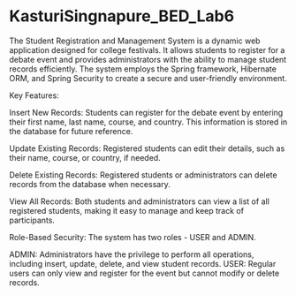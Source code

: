 # KasturiSingnapure_BED_Lab6

The Student Registration and Management System is a dynamic web application designed for college festivals. It allows students to register for a debate event and provides administrators with the ability to manage student records efficiently. The system employs the Spring framework, Hibernate ORM, and Spring Security to create a secure and user-friendly environment.

Key Features:

Insert New Records: Students can register for the debate event by entering their first name, last name, course, and country. This information is stored in the database for future reference.

Update Existing Records: Registered students can edit their details, such as their name, course, or country, if needed.

Delete Existing Records: Registered students or administrators can delete records from the database when necessary.

View All Records: Both students and administrators can view a list of all registered students, making it easy to manage and keep track of participants.

Role-Based Security: The system has two roles - USER and ADMIN.

ADMIN: Administrators have the privilege to perform all operations, including insert, update, delete, and view student records.
USER: Regular users can only view and register for the event but cannot modify or delete records.
